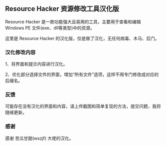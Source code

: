 ## Resource Hacker 资源修改工具汉化版
Resource Hacker 是一款功能强大且易用的工具，主要用于查看和编辑 Windows PE 文件(exe、dll等类型)中的资源。

这里是 Resource Hacker 的汉化版，仅是做了汉化，无任何病毒、木马、后门。




### 汉化修改内容
1、将界面和提示内容进行汉化。

2、优化部分选择文件的界面，增加“所有文件”选项，这样不用专门修改成对应的后缀名。




### 反馈
可能存在没有汉化的界面和内容，请上传截图和简单复现的方法，提交问题，我将随缘更新。




### 感谢
感谢 苦瓜甘甜(wszjf) 大佬的汉化。